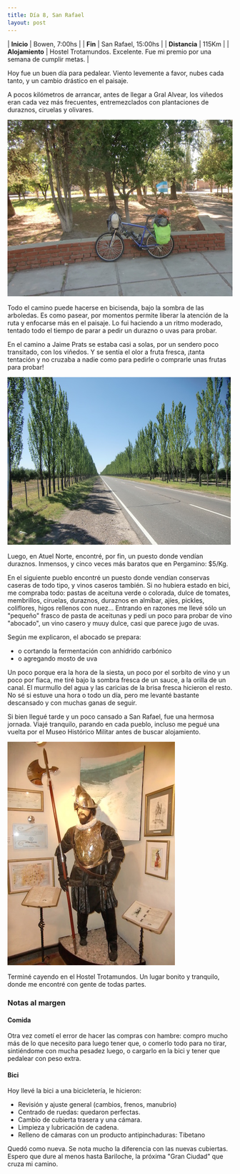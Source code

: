 ```yaml
---
title: Día 8, San Rafael
layout: post
---
```


| **Inicio**      | Bowen, 7:00hs |
| **Fin**         | San Rafael, 15:00hs |
| **Distancia**   | 115Km |
| **Alojamiento** | Hostel Trotamundos. Excelente. Fue mi premio por una semana de cumplir metas. |

Hoy fue un buen día para pedalear. Viento levemente a favor, nubes cada tanto, y un cambio drástico en el paisaje.

A pocos kilómetros de arrancar, antes de llegar a Gral Alvear, los viñedos eran cada vez más frecuentes, entremezclados con plantaciones de duraznos, ciruelas y olivares.

[![](/images/2015-01-13-san-rafael_0_thumb.jpg)](/images/2015-01-13-san-rafael_0.jpg)

Todo el camino puede hacerse en bicisenda, bajo la sombra de las arboledas. Es como pasear, por momentos permite liberar la atención de la ruta y enfocarse más en el paisaje. Lo fui haciendo a un ritmo moderado, tentado todo el tiempo de parar a pedir un durazno o uvas para probar.

En el camino a Jaime Prats se estaba casi a solas, por un sendero poco transitado, con los viñedos. Y se sentía el olor a fruta fresca, ¡tanta tentación y no cruzaba a nadie como para pedirle o comprarle unas frutas para probar!

[![](/images/2015-01-13-san-rafael_1_thumb.jpg)](/images/2015-01-13-san-rafael_1.jpg)

Luego, en Atuel Norte, encontré, por fin, un puesto donde vendían duraznos. Inmensos, y cinco veces más baratos que en Pergamino: $5/Kg.

En el siguiente pueblo encontré un puesto donde vendían conservas caseras de todo tipo, y vinos caseros también. Si no hubiera estado en bici, me compraba todo: pastas de aceituna verde o colorada, dulce de tomates, membrillos, ciruelas, duraznos, duraznos en almíbar, ajíes, pickles, coliflores, higos rellenos con nuez... Entrando en razones me llevé sólo un "pequeño" frasco de pasta de aceitunas y pedí un poco para probar de vino "abocado", un vino casero y muuy dulce, casi que parece jugo de uvas.

Según me explicaron, el abocado se prepara:

 * o cortando la fermentación con anhídrido carbónico
 * o agregando mosto de uva

Un poco porque era la hora de la siesta, un poco por el sorbito de vino y un poco por fiaca, me tiré bajo la sombra fresca de un sauce, a la orilla de un canal. El murmullo del agua y las caricias de la brisa fresca hicieron el resto. No sé si estuve una hora o todo un día, pero me levanté bastante descansado y con muchas ganas de seguir.

Si bien llegué tarde y un poco cansado a San Rafael, fue una hermosa jornada. Viajé tranquilo, parando en cada pueblo, incluso me pegué una vuelta por el Museo Histórico Militar antes de buscar alojamiento.

[![](/images/2015-01-13-san-rafael_2_thumb.jpg)](/images/2015-01-13-san-rafael_2.jpg)

Terminé cayendo en el Hostel Trotamundos. Un lugar bonito y tranquilo, donde me encontré con gente de todas partes.

### Notas al margen

#### Comida
Otra vez cometí el error de hacer las compras con hambre: compro mucho más de lo que necesito para luego tener que, o comerlo todo para no tirar, sintiéndome con mucha pesadez luego, o cargarlo en la bici y tener que pedalear con peso extra.

#### Bici
Hoy llevé la bici a una bicicletería, le hicieron:

 * Revisión y ajuste general (cambios, frenos, manubrio)
 * Centrado de ruedas: quedaron perfectas.
 * Cambio de cubierta trasera y una cámara.
 * Limpieza y lubricación de cadena.
 * Relleno de cámaras con un producto antipinchaduras: Tibetano

Quedó como nueva. Se nota mucho la diferencia con las nuevas cubiertas. Espero que dure al menos hasta Bariloche, la próxima "Gran Ciudad" que cruza mi camino.